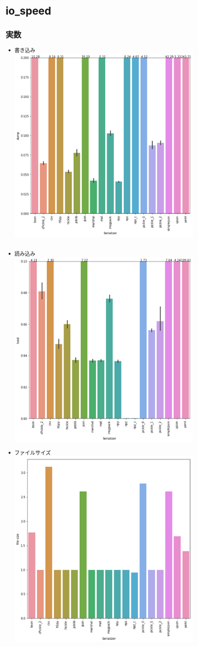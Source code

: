# io_speed

## 実数
- 書き込み  
![](https://github.com/kruho/io_speed/blob/master/dump.png)  

- 読み込み  
![](https://github.com/kruho/io_speed/blob/master/load.png)  

- ファイルサイズ  
![](https://github.com/kruho/io_speed/blob/master/file_size.png)  
